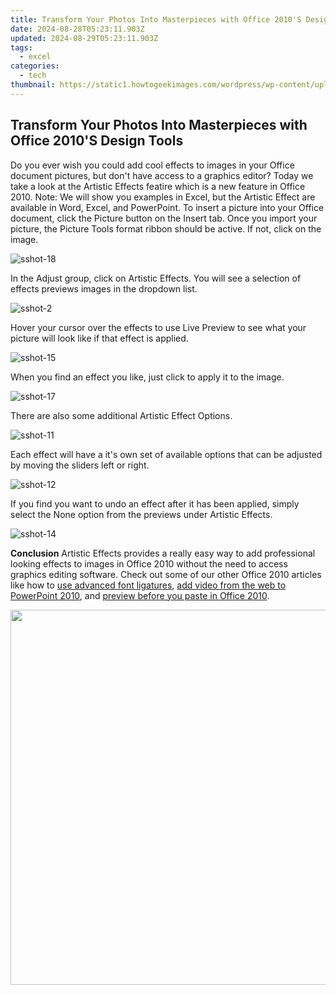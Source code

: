 ```yaml
---
title: Transform Your Photos Into Masterpieces with Office 2010'S Design Tools
date: 2024-08-28T05:23:11.903Z
updated: 2024-08-29T05:23:11.903Z
tags:
  - excel
categories:
  - tech
thumbnail: https://static1.howtogeekimages.com/wordpress/wp-content/uploads/2010/05/sshot330.png
---
```


## Transform Your Photos Into Masterpieces with Office 2010'S Design Tools

Do you ever wish you could add cool effects to images in your Office document pictures, but don't have access to a graphics editor? Today we take a look at the Artistic Effects featire which is a new feature in Office 2010\. Note: We will show you examples in Excel, but the Artistic Effect are available in Word, Excel, and PowerPoint. To insert a picture into your Office document, click the Picture button on the Insert tab. Once you import your picture, the Picture Tools format ribbon should be active. If not, click on the image. 

![sshot-18](https://static1.howtogeekimages.com/wordpress/wp-content/uploads/2010/05/sshot189.png) 

 In the Adjust group, click on Artistic Effects. You will see a selection of effects previews images in the dropdown list. 

![sshot-2](https://static1.howtogeekimages.com/wordpress/wp-content/uploads/2010/05/sshot230.png) 

 Hover your cursor over the effects to use Live Preview to see what your picture will look like if that effect is applied. 

![sshot-15](https://static1.howtogeekimages.com/wordpress/wp-content/uploads/2010/05/sshot1511.png) 

 When you find an effect you like, just click to apply it to the image. 

![sshot-17](https://static1.howtogeekimages.com/wordpress/wp-content/uploads/2010/05/sshot1710.png) 

 There are also some additional Artistic Effect Options. 

![sshot-11](https://static1.howtogeekimages.com/wordpress/wp-content/uploads/2010/05/sshot1116.png) 

 Each effect will have a it's own set of available options that can be adjusted by moving the sliders left or right. 

![sshot-12](https://static1.howtogeekimages.com/wordpress/wp-content/uploads/2010/05/sshot1217.png) 

 If you find you want to undo an effect after it has been applied, simply select the None option from the previews under Artistic Effects. 

![sshot-14](https://static1.howtogeekimages.com/wordpress/wp-content/uploads/2010/05/sshot1412.png) 

**Conclusion** Artistic Effects provides a really easy way to add professional looking effects to images in Office 2010 without the need to access graphics editing software. Check out some of our other Office 2010 articles like how to [use advanced font ligatures](https://location-social.techidaily.com/how-to-pause-life360-location-sharing-for-honor-magic-5-drfone-by-drfone-virtual-android/), [add video from the web to PowerPoint 2010](https://youtube-web.techidaily.com/n-2024-free-youtube-end-screen-templates-plushow-tos/), and [preview before you paste in Office 2010](https://video-screen-grab.techidaily.com/decoding-the-new-apeaksoft-screenscape-expert-analysis/).

<ins class="adsbygoogle"
     style="display:block"
     data-ad-format="autorelaxed"
     data-ad-client="ca-pub-7571918770474297"
     data-ad-slot="1223367746"></ins>



<ins class="adsbygoogle"
     style="display:block"
     data-ad-client="ca-pub-7571918770474297"
     data-ad-slot="8358498916"
     data-ad-format="auto"
     data-full-width-responsive="true"></ins>



<!-- affiliate ads begin -->
<a href="https://appsumo.8odi.net/c/5597632/2068416/7443" target="_top" id="2068416"><img src="//a.impactradius-go.com/display-ad/7443-2068416" border="0" alt="" width="1200" height="600"/></a><img height="0" width="0" src="https://appsumo.8odi.net/i/5597632/2068416/7443" style="position:absolute;visibility:hidden;" border="0" />
<!-- affiliate ads end -->